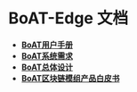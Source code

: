 # BoAT-Edge 文档

- [**BoAT用户手册**](/zh-cn/BoAT_User_Guide_cn.md)
- [**BoAT系统需求**](/zh-cn/BoAT_System_Requirements_cn.md)
- [**BoAT总体设计**](/zh-cn/BoAT_Overall_Design_cn.md)
- [**BoAT区块链模组产品白皮书**](/zh-cn/BoAT_Blockchain_IoT_Module_Product_White_Paper_cn.md)
